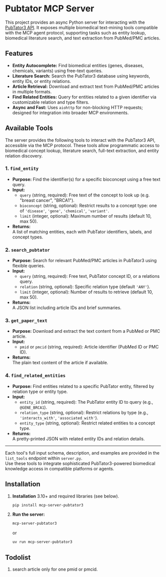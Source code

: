 # Pubtator MCP Server

This project provides an async Python server for interacting with the [PubTator3 API](https://www.ncbi.nlm.nih.gov/research/pubtator3-api/). It exposes multiple biomedical text-mining tools compatible with the MCP agent protocol, supporting tasks such as entity lookup, biomedical literature search, and text extraction from PubMed/PMC articles.


## Features

- **Entity Autocomplete:** Find biomedical entities (genes, diseases, chemicals, variants) using free-text queries.
- **Literature Search:** Search the PubTator3 database using keywords, entity IDs, or entity relations.
- **Article Retrieval:** Download and extract text from PubMed/PMC articles in multiple formats.
- **Find Related Entities:** Query for entities related to a given identifier via customizable relation and type filters.
- **Async and Fast:** Uses `aiohttp` for non-blocking HTTP requests; designed for integration into broader MCP environments.

## Available Tools

The server provides the following tools to interact with the PubTator3 API, accessible via the MCP protocol. These tools allow programmatic access to biomedical concept lookup, literature search, full-text extraction, and entity relation discovery.

### 1. `find_entity`
- **Purpose:** Find the identifier(s) for a specific bioconcept using a free text query.
- **Input:**  
  - `query` (string, required): Free text of the concept to look up (e.g. "breast cancer", "BRCA1").
  - `bioconcept` (string, optional): Restrict results to a concept type: one of `'disease'`, `'gene'`, `'chemical'`, `'variant'`.
  - `limit` (integer, optional): Maximum number of results (default 10, max 50).
- **Returns:**  
  A list of matching entities, each with PubTator identifiers, labels, and concept types.

### 2. `search_pubtator`
- **Purpose:** Search for relevant PubMed/PMC articles in PubTator3 using flexible queries.
- **Input:**  
  - `query` (string, required): Free text, PubTator concept ID, or a relations query.
  - `relation` (string, optional): Specific relation type (default `'ANY'`).
  - `limit` (integer, optional): Number of results to retrieve (default 10, max 50).
- **Returns:**  
  A JSON list including article IDs and brief summaries.

### 3. `get_paper_text`
- **Purpose:** Download and extract the text content from a PubMed or PMC article.
- **Input:**  
  - `pmid` or `pmcid` (string, required): Article identifier (PubMed ID or PMC ID).
- **Returns:**  
  The plain text content of the article if available.

### 4. `find_related_entities`
- **Purpose:** Find entities related to a specific PubTator entity, filtered by relation type or entity type.
- **Input:**  
  - `entity_id` (string, required): The PubTator entity ID to query (e.g., `@GENE_BRCA1`).
  - `relation_type` (string, optional): Restrict relations by type (e.g., `'interacts_with'`, `'associated_with'`).
  - `entity_type` (string, optional): Restrict related entities to a concept type.
- **Returns:**   
  A pretty-printed JSON with related entity IDs and relation details.

---

Each tool's full input schema, description, and examples are provided in the `list_tools` endpoint within `server.py`.  
Use these tools to integrate sophisticated PubTator3-powered biomedical knowledge access in compatible platforms or agents.

## Installation

1. **Installation** 3.10+ and required libraries (see below).
   ```bash
   pip install mcp-server-pubtator3
   ```
2. **Run the server:**
   ```bash
   mcp-server-pubtator3
   ```
   or
   ```bash
   uv run mcp-server-pubtator3
   ```

## Todolist
1. search article only for one pmid or pmcid.

